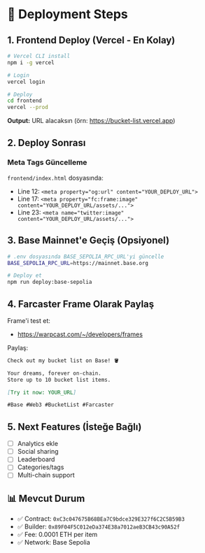 # 🚀 Deployment Steps

## 1. Frontend Deploy (Vercel - En Kolay)

```bash
# Vercel CLI install
npm i -g vercel

# Login
vercel login

# Deploy
cd frontend
vercel --prod
```

**Output:** URL alacaksın (örn: https://bucket-list.vercel.app)

## 2. Deploy Sonrası

### Meta Tags Güncelleme
`frontend/index.html` dosyasında:
- Line 12: `<meta property="og:url" content="YOUR_DEPLOY_URL">`
- Line 17: `<meta property="fc:frame:image" content="YOUR_DEPLOY_URL/assets/...">`
- Line 23: `<meta name="twitter:image" content="YOUR_DEPLOY_URL/assets/...">`

## 3. Base Mainnet'e Geçiş (Opsiyonel)

```bash
# .env dosyasında BASE_SEPOLIA_RPC_URL'yi güncelle
BASE_SEPOLIA_RPC_URL=https://mainnet.base.org

# Deploy et
npm run deploy:base-sepolia
```

## 4. Farcaster Frame Olarak Paylaş

Frame'i test et:
- https://warpcast.com/~/developers/frames

Paylaş:
```markdown
Check out my bucket list on Base! 🪣

Your dreams, forever on-chain.
Store up to 10 bucket list items.

[Try it now: YOUR_URL]

#Base #Web3 #BucketList #Farcaster
```

## 5. Next Features (İsteğe Bağlı)

- [ ] Analytics ekle
- [ ] Social sharing
- [ ] Leaderboard
- [ ] Categories/tags
- [ ] Multi-chain support

## 📊 Mevcut Durum

- ✅ Contract: `0xC3c047675B68BEa7C9bdce329E327f6C2C5B59B3`
- ✅ Builder: `0x89F04F5C012eDa374E38a7012aeB3CB43c90A52f`
- ✅ Fee: 0.0001 ETH per item
- ✅ Network: Base Sepolia
